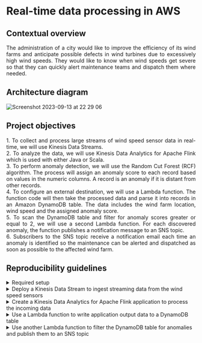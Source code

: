 # Real-time data processing in AWS

## Contextual overview

<p align="justify">
The administration of a city would like to improve the efficiency of its wind farms and anticipate possible defects in wind turbines due to excessively high wind speeds. They would like to know when wind speeds get severe so that they can quickly alert maintenance teams and dispatch them where needed. 
</p>

## Architecture diagram

![Screenshot 2023-09-13 at 22 29 06](https://github.com/martins-jean/Real-time-data-processing-in-AWS/assets/118685801/34804c71-53c0-4691-b73c-9035b3bb2266)

## Project objectives

<p align="justify">
1. To collect and process large streams of wind speed sensor data in real-time, we will use Kinesis Data Streams. <br> 
2. To analyze the data, we will use Kinesis Data Analytics for Apache Flink which is used with either Java or Scala. <br> 
3. To perform anomaly detection, we will use the Random Cut Forest (RCF) algorithm. The process will assign an anomaly score to each record based on values in the numeric columns. A record is an anomaly if it is distant from other records. <br> 
4. To configure an external destination, we will use a Lambda function. The function code will then take the processed data and parse it into records in an Amazon DynamoDB table. The data includes the wind farm location, wind speed and the assigned anomaly score. <br> 
5. To scan the DynamoDB table and filter for anomaly scores greater or equal to 2, we will use a second Lambda function. For each discovered anomaly, the function publishes a notification message to an SNS topic. <br> 
6. Subscribers to the SNS topic receive a notification email each time an anomaly is identified so the maintenance can be alerted and dispatched as soon as possible to the affected wind farm. 
</p>

## Reproducibility guidelines

<details>
  <summary>
    Required setup
  </summary>
1. Create a bucket in S3 for the Apache Flink application and use GitHub Desktop to upload the AnomalyDetection.jar file to it. <br>
2. Create an EC2 instance called "Wind Turbine Simulator" with a boto3 script that generates wind speed data. <br>
3. Create an IAM role for Kinesis Data Analytics.
4. Create several AWS Lambda functions using the boto3 scripts I provided 
</details>

<details>
  <summary>
    Deploy a Kinesis Data Stream to ingest streaming data from the wind speed sensors
  </summary>
1. Navigate to S3 and inside your kinesis-flink bucket, copy the name of the anomaly detection .jar file and paste it in a text editor. <br>
2. Navigate to the Amazon EC2 dashboard and click on instances (running) and copy the public IPv4 address of the EC2 instance you created earlier. <br>
3. In a new browser tab, paste the address and add /kinesis to it at the end. This opens the wind turbine data simulator. <br>
4. Navigate to Amazon Kinesis and create a provisioned Data Stream named "WindDataStream". <br>
5. Return to the Wind Turbine Data Simulator, type the name of your data stream and start sending the data. <br>
6. In the test data section, review that the data is being generated. <br>
7. Return to the data stream page and click on the data viewer option. <br>
8. Choose the only available shard, latest starting position and click get records. To view incoming data, click next records. If you don't see any records, wait for a few seconds and try again. <br>
9. Create another provisioned Data Stream named "AnomalyDetectionStream". 
</details>

<details>
  <summary>
    Create a Kinesis Data Analytics for Apache Flink application to process the incoming data
  </summary>
1. On the Kinesis console, click Managed Apache Flink and then create a streaming application: <br>
- Name: AnomalyDetection. <br>
- Access to application resources: Choose from IAM roles that Kinesis Data Analytics can assume. <br>
- Service role: choose the IAM role you created earlier. <br>
- Templates: Development. <br>
	
2. At the top of the application page, click configure: <br> <br>

  - Amazon S3 bucket: click Browse and choose the kinesis-flink bucket you created earlier. <br>
  - Path to S3 object: AnomalyDetection.jar. <br>
  - Access to application resources: Choose from IAM roles that Kinesis Data Analytics can assume. <br>
  - Service role: choose the IAM role you created earlier. <br>
  - Under Runtime properties: click add item: <br>
    - Group ID: project. <br>
    - Key: inputStreamName. <br>
    - Value: WindDataStream. <br> <br>
    
  - Add another item: <br>
    - Group ID: project. <br>
    - Key: ouputStreamName. <br>
    - Value: AnomalyDetectionStream. <br> <br>
  
  - Add another item: <br>
    - Group ID: project. <br>
    - Key: region. <br>
    - Value: us-east-1. <br> 
  - Click run to start the application with the latest snapshot. <br> <br>
  
3. Return to the Wind Turbine Data Simulator and under "Wind Speed Data Set" click start and review to ensure data is being generated. <br>
4. Click on the AnomalyDetectionStream on the Kinesis page. <br>
5. Under data viewer, choose the only shard available, the latest starting position, get records and then next records to review the data. <br>
6. Start the "Wind Speed Anomaly Data Set" and review it to ensure the simulator is producing anomaly data.
</details>

<details>
  <summary>
    Use a Lambda function to write application output data to a DynamoDB table
  </summary>
1. Go to the AWS Lambda console and click on the AnalyticsDestinationFunction. The function accepts the wind data from analytics application destination stream in JSON format and parses it to store it in a DynamoDB table. <br>
2. In the function overview section, click add trigger: <br> <br>
  
  - Choose kinesis. <br>
  - Select the AnomalyDetectionStream in the drop-down menu. <br>
  - Review that "Activate trigger" is checked and click add. <br>

  
</details>

<details>
  <summary>
    Use another Lambda function to filter the DynamoDB table for anomalies and publish them to an SNS topic
  </summary>
</details>
